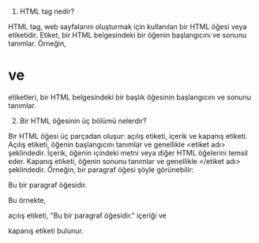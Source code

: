 1.  HTML tag nedir? 

HTML tag, web sayfalarını oluşturmak için kullanılan bir HTML öğesi veya etiketidir. Etiket, bir HTML belgesindeki bir öğenin başlangıcını ve sonunu tanımlar. Örneğin, <h1> ve </h1> etiketleri, bir HTML belgesindeki bir başlık öğesinin başlangıcını ve sonunu tanımlar.
    
2.  Bir HTML öğesinin üç bölümü nelerdir? 

Bir HTML öğesi üç parçadan oluşur: açılış etiketi, içerik ve kapanış etiketi. Açılış etiketi, öğenin başlangıcını tanımlar ve genellikle <etiket adı> şeklindedir. İçerik, öğenin içindeki metni veya diğer HTML öğelerini temsil eder. Kapanış etiketi, öğenin sonunu tanımlar ve genellikle </etiket adı> şeklindedir. Örneğin, bir paragraf öğesi şöyle görünebilir:
    

<p>Bu bir paragraf öğesidir.</p>

Bu örnekte, <p> açılış etiketi, "Bu bir paragraf öğesidir." içeriği ve </p> kapanış etiketi bulunur.
